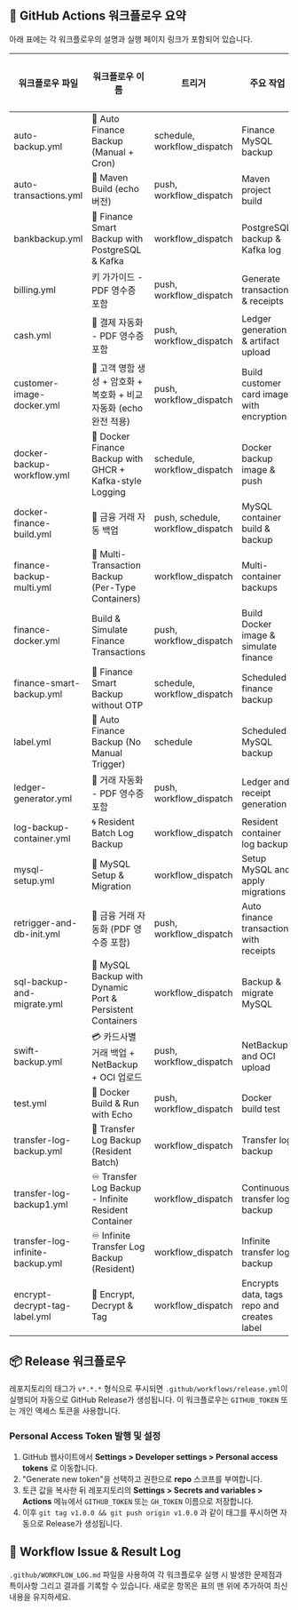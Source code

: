 ## 🔧 GitHub Actions 워크플로우 요약

아래 표에는 각 워크플로우의 설명과 실행 페이지 링크가 포함되어 있습니다.

| 워크플로우 파일 | 워크플로우 이름 | 트리거 | 주요 작업 | 실행 링크 |
|----------------|----------------|--------|-----------|-----------|
| auto-backup.yml | 🔁 Auto Finance Backup (Manual + Cron) | schedule, workflow_dispatch | Finance MySQL backup | [실행](https://github.com/davidkims/springboot/actions/workflows/auto-backup.yml) |
| auto-transactions.yml | 🧱 Maven Build (echo 버전) | push, workflow_dispatch | Maven project build | [실행](https://github.com/davidkims/springboot/actions/workflows/auto-transactions.yml) |
| bankbackup.yml | 🔄 Finance Smart Backup with PostgreSQL & Kafka | workflow_dispatch | PostgreSQL backup & Kafka log | [실행](https://github.com/davidkims/springboot/actions/workflows/bankbackup.yml) |
| billing.yml | 키 가가이드 - PDF 영수증 포함 | push, workflow_dispatch | Generate transactions & receipts | [실행](https://github.com/davidkims/springboot/actions/workflows/billing.yml) |
| cash.yml | 🧾 결제 자동화 - PDF 영수증 포함 | push, workflow_dispatch | Ledger generation & artifact upload | [실행](https://github.com/davidkims/springboot/actions/workflows/cash.yml) |
| customer-image-docker.yml | 🧾 고객 명함 생성 + 암호화 + 복호화 + 비교 자동화 (echo 완전 적용) | push, workflow_dispatch | Build customer card images with encryption | [실행](https://github.com/davidkims/springboot/actions/workflows/customer-image-docker.yml) |
| docker-backup-workflow.yml | 🐳 Docker Finance Backup with GHCR + Kafka-style Logging | schedule, workflow_dispatch | Docker backup image & push | [실행](https://github.com/davidkims/springboot/actions/workflows/docker-backup-workflow.yml) |
| docker-finance-build.yml | 🔐 금융 거래 자동 백업 | push, schedule, workflow_dispatch | MySQL container build & backup | [실행](https://github.com/davidkims/springboot/actions/workflows/docker-finance-build.yml) |
| finance-backup-multi.yml | 🧾 Multi-Transaction Backup (Per-Type Containers) | workflow_dispatch | Multi-container backups | [실행](https://github.com/davidkims/springboot/actions/workflows/finance-backup-multi.yml) |
| finance-docker.yml | Build & Simulate Finance Transactions | push, workflow_dispatch | Build Docker image & simulate finance | [실행](https://github.com/davidkims/springboot/actions/workflows/finance-docker.yml) |
| finance-smart-backup.yml | 🔄 Finance Smart Backup without OTP | schedule, workflow_dispatch | Scheduled finance backup | [실행](https://github.com/davidkims/springboot/actions/workflows/finance-smart-backup.yml) |
| label.yml | 🔁 Auto Finance Backup (No Manual Trigger) | schedule | Scheduled MySQL backup | [실행](https://github.com/davidkims/springboot/actions/workflows/label.yml) |
| ledger-generator.yml | 🦾 거래 자동화 - PDF 영수증 포함 | push, workflow_dispatch | Ledger and receipt generation | [실행](https://github.com/davidkims/springboot/actions/workflows/ledger-generator.yml) |
| log-backup-container.yml | 🌀 Resident Batch Log Backup | workflow_dispatch | Resident container log backup | [실행](https://github.com/davidkims/springboot/actions/workflows/log-backup-container.yml) |
| mysql-setup.yml | 🐬 MySQL Setup & Migration | workflow_dispatch | Setup MySQL and apply migrations | [실행](https://github.com/davidkims/springboot/actions/workflows/mysql-setup.yml) |
| retrigger-and-db-init.yml | 🧾 금융 거래 자동화 (PDF 영수증 포함) | push, workflow_dispatch | Auto finance transactions with receipts | [실행](https://github.com/davidkims/springboot/actions/workflows/retrigger-and-db-init.yml) |
| sql-backup-and-migrate.yml | 🐬 MySQL Backup with Dynamic Port & Persistent Containers | workflow_dispatch | Backup & migrate MySQL | [실행](https://github.com/davidkims/springboot/actions/workflows/sql-backup-and-migrate.yml) |
| swift-backup.yml | 💳 카드사별 거래 백업 + NetBackup + OCI 업로드 | push, workflow_dispatch | NetBackup and OCI upload | [실행](https://github.com/davidkims/springboot/actions/workflows/swift-backup.yml) |
| test.yml | 🐳 Docker Build & Run with Echo | push, workflow_dispatch | Docker build test | [실행](https://github.com/davidkims/springboot/actions/workflows/test.yml) |
| transfer-log-backup.yml | 💸 Transfer Log Backup (Resident Batch) | workflow_dispatch | Transfer log backup | [실행](https://github.com/davidkims/springboot/actions/workflows/transfer-log-backup.yml) |
| transfer-log-backup1.yml | ♾️ Transfer Log Backup - Infinite Resident Container | workflow_dispatch | Continuous transfer log backup | [실행](https://github.com/davidkims/springboot/actions/workflows/transfer-log-backup1.yml) |
| transfer-log-infinite-backup.yml | ♾️ Infinite Transfer Log Backup (Resident) | workflow_dispatch | Infinite transfer log backup | [실행](https://github.com/davidkims/springboot/actions/workflows/transfer-log-infinite-backup.yml) |
| encrypt-decrypt-tag-label.yml | 🔐 Encrypt, Decrypt & Tag | workflow_dispatch | Encrypts data, tags repo and creates label | [실행](https://github.com/davidkims/springboot/actions/workflows/encrypt-decrypt-tag-label.yml) |


## 📦 Release 워크플로우

레포지토리의 태그가 `v*.*.*` 형식으로 푸시되면 `.github/workflows/release.yml`이 실행되어 자동으로 GitHub Release가 생성됩니다. 이 워크플로우는 `GITHUB_TOKEN` 또는 개인 액세스 토큰을 사용합니다.

### Personal Access Token 발행 및 설정

1. GitHub 웹사이트에서 **Settings > Developer settings > Personal access tokens** 로 이동합니다.
2. "Generate new token"을 선택하고 권한으로 **repo** 스코프를 부여합니다.
3. 토큰 값을 복사한 뒤 레포지토리의 **Settings > Secrets and variables > Actions** 메뉴에서 `GITHUB_TOKEN` 또는 `GH_TOKEN` 이름으로 저장합니다.
4. 이후 `git tag v1.0.0 && git push origin v1.0.0` 과 같이 태그를 푸시하면 자동으로 Release가 생성됩니다.

## 📝 Workflow Issue & Result Log

`.github/WORKFLOW_LOG.md` 파일을 사용하여 각 워크플로우 실행 시 발생한 문제점과 특이사항 그리고 결과를 기록할 수 있습니다. 새로운 항목은 표의 맨 위에 추가하여 최신 내용을 유지하세요.

